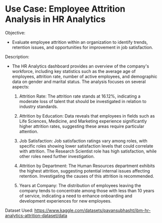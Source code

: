 # Use Case: Employee Attrition Analysis in HR Analytics

Objective:
- Evaluate employee attrition within an organization to identify trends, retention issues, and opportunities for improvement in job satisfaction.

Description:
- The HR Analytics dashboard provides an overview of the company's workforce, including key statistics such as the average age of employees, attrition rate, number of active employees, and demographic data on gender and marital status. The analysis focuses on several aspects:

  1. Attrition Rate: The attrition rate stands at 16.12%, indicating a moderate loss of talent that should be investigated in relation to industry standards.
  
  2. Attrition by Education: Data reveals that employees in fields such as Life Sciences, Medicine, and Marketing experience significantly higher attrition rates, suggesting these areas require particular attention.
  
  3. Job Satisfaction: Job satisfaction ratings vary among roles, with specific roles showing lower satisfaction levels that could correlate with attrition. The Research Scientist role has high satisfaction, while other roles need further investigation.
  
  4. Attrition by Department: The Human Resources department exhibits the highest attrition, suggesting potential internal issues affecting retention. Investigating the causes of this attrition is recommended.
  
  5. Years at Company: The distribution of employees leaving the company tends to concentrate among those with less than 10 years of service, indicating a need to enhance onboarding and development experiences for new employees.

Dataset Used: https://www.kaggle.com/datasets/pavansubhasht/ibm-hr-analytics-attrition-dataset/data

